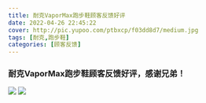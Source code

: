 ```yaml
---
title: 耐克VaporMax跑步鞋顾客反馈好评
date: 2022-04-26 22:45:22
cover: http://pic.yupoo.com/ptbxcp/f03dd8d7/medium.jpg
tags: [耐克,跑步鞋]
categories: [顾客反馈]
---
```


###  耐克VaporMax跑步鞋顾客反馈好评，感谢兄弟！
![](http://pic.yupoo.com/ptbxcp/00d12d2f/556b9d27.jpg)
![](http://pic.yupoo.com/ptbxcp/f03dd8d7/8b9e6820.jpg)
